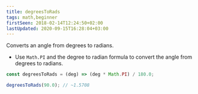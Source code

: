 ```yaml
---
title: degreesToRads
tags: math,beginner
firstSeen: 2018-02-14T12:24:50+02:00
lastUpdated: 2020-09-15T16:28:04+03:00
---
```


Converts an angle from degrees to radians.

- Use `Math.PI` and the degree to radian formula to convert the angle from degrees to radians.

```js
const degreesToRads = (deg) => (deg * Math.PI) / 180.0;
```

```js
degreesToRads(90.0); // ~1.5708
```
